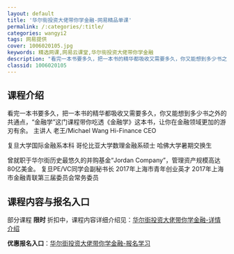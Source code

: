 ```yaml
---
layout: default
title: '华尔街投资大佬带你学金融-网易精品单课'
permalink: /:categories/:title/
categories: wangyi2
tags: 网易提供
cover: 1006020105.jpg
keywords: 精选网课,网易云课堂,华尔街投资大佬带你学金融
description: "看完一本书要多久，把一本书的精华都吸收又需要多久，你又能想到多少书之外的共通点，“金融学”这门课程带你吃透《金融学》这本书，让你在金融领域更加的游刃有余。主讲人老王/MichaelWangH"
classid: 1006020105
---
```


## 课程介绍

看完一本书要多久，把一本书的精华都吸收又需要多久，你又能想到多少书之外的共通点，“金融学”这门课程带你吃透《金融学》这本书，让你在金融领域更加的游刃有余。
主讲人
老王/Michael Wang
Hi-Finance CEO

复旦大学国际金融系本科 哥伦比亚大学数理金融系硕士 哈佛大学暑期交换生

曾就职于华尔街历史最悠久的并购基金“Jordan Company”，管理资产规模高达80亿美金。 复旦PE/VC同学会副秘书长 2017年上海市青年创业英才 2017年上海市金融青联第三届委员会常务委员

## 课程内容与报名入口

部分课程 **限时** 折扣中，课程内容详细介绍见：[华尔街投资大佬带你学金融-详情介绍](https://study.163.com/course/introduction/1006020105.htm?share=1&shareId=1025206652&utm_campaign=share&utm_medium=iphoneShare&utm_source=&utm_u=1025206652)

**优惠报名入口**：[华尔街投资大佬带你学金融-报名学习](https://study.163.com/course/introduction/1006020105.htm?share=1&shareId=1025206652&utm_campaign=share&utm_medium=iphoneShare&utm_source=&utm_u=1025206652)

